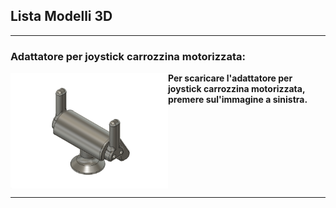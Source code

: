 
## Lista Modelli 3D

---
### Adattatore per joystick carrozzina motorizzata:

[<img align="left" src="anteprime_presidi/adattatore_joystick.png" width="50%">][file_adattatore_joystick] 
 **Per scaricare l'adattatore per joystick carrozzina motorizzata, premere sul'immagine a sinistra.**
<!-- [![anteprima_adattatore_joystick][adattatore_joystick]][file_adattatore_joystick] -->

<br clear="left"/>

---



[file_adattatore_joystick]: Adattatore_Joystick_rev_1.4.f3d?raw=true
[file_aattaccabottoni]: Attaccabottoni_rev_1.0.f3d?raw=true
[file_joystick_originale]: Joystick_originale.f3d?raw=true
[file_joystick_sfera]: Joystick_sfera_rev_1.0.f3d?raw=true
[file_portaspazzola]: Portaspazzola_rev_1.0.f3d?raw=true




<!-- [adattatore_joystick]: anteprime_presidi/adattatore_joystick.png -->

